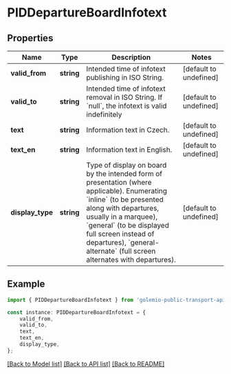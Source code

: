 # PIDDepartureBoardInfotext


## Properties

Name | Type | Description | Notes
------------ | ------------- | ------------- | -------------
**valid_from** | **string** | Intended time of infotext publishing in ISO String. | [default to undefined]
**valid_to** | **string** | Intended time of infotext removal in ISO String. If &#x60;null&#x60;, the infotext is valid indefinitely | [default to undefined]
**text** | **string** | Information text in Czech. | [default to undefined]
**text_en** | **string** | Information text in English. | [default to undefined]
**display_type** | **string** | Type of display on board by the intended form of presentation (where applicable). Enumerating &#x60;inline&#x60; (to be presented along with departures, usually in a marquee), &#x60;general&#x60; (to be displayed full screen instead of departures), &#x60;general-alternate&#x60; (full screen alternates with departures). | [default to undefined]

## Example

```typescript
import { PIDDepartureBoardInfotext } from 'golemio-public-transport-api';

const instance: PIDDepartureBoardInfotext = {
    valid_from,
    valid_to,
    text,
    text_en,
    display_type,
};
```

[[Back to Model list]](../README.md#documentation-for-models) [[Back to API list]](../README.md#documentation-for-api-endpoints) [[Back to README]](../README.md)
